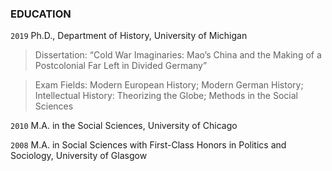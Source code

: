 ### EDUCATION

`2019` Ph.D., Department of History, University of Michigan

> Dissertation: “Cold War Imaginaries: Mao’s China and the Making of a Postcolonial Far 
> Left in Divided Germany”

> Exam Fields: Modern European History; Modern German History; 
> Intellectual History: Theorizing the Globe; Methods in the Social Sciences

`2010` M.A. in the Social Sciences, University of Chicago

`2008` M.A. in Social Sciences with First-Class Honors in Politics and Sociology, University of Glasgow

